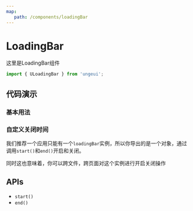 ```yaml
---
map:
   path: /components/loadingBar
---
```


# LoadingBar

这里是LoadingBar组件

```js
import { ULoadingBar } from 'ungeui';
```

## 代码演示

### 基本用法

<demo src="./demo/base.vue"
 language="vue"
 title="基本用法"
 desc="基本用法">
</demo>

### 自定义关闭时间


我们推荐一个应用只能有一个`loadingBar`实例，所以你导出的是一个对象，通过调用`start()`和`end()`开启和关闭。

同时这也意味着，你可以跨文件，跨页面对这个实例进行开启关闭操作


<demo src="./demo/end.vue"
 language="vue"
 title="基本用法"
 desc="自定义关闭时间">
</demo>

## APIs

* `start()`
* `end()`
